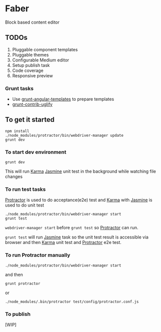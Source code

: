 Faber
=====

Block based content editor

## TODOs

1.	Pluggable component templates
2.	Pluggable themes
3.	Configurable Medium editor
4.	Setup publish task
5.  Code coverage
6.	Responsive preview

### Grunt tasks

*	Use [grunt-angular-templates](https://github.com/ericclemmons/grunt-angular-templates) to prepare templates
*	[grunt-contrib-uglify](https://github.com/gruntjs/grunt-contrib-uglify)


## To get it started

```
npm install
./node_modules/protractor/bin/webdriver-manager update
grunt dev
```

### To start dev environment

```
grunt dev
```

This will run [Karma](http://karma-runner.github.io/ "Karma") [Jasmine](http://jasmine.github.io/) unit test in the background while watching file changes


### To run test tasks

[Protractor](https://github.com/angular/protractor "Protractor") is used to do acceptance(e2e) test and [Karma](http://karma-runner.github.io/ "Karma") with [Jasmine](http://jasmine.github.io/) is used to do unit test

```
./node_modules/protractor/bin/webdriver-manager start
grunt test
```

`webdriver-manager start` before `grunt test` so [Protractor](https://github.com/angular/protractor "Protractor") can run.

`grunt test` will run [Jasmine](http://jasmine.github.io/) task so the unit test result is accessible via browser and then [Karma](http://karma-runner.github.io/ "Karma") unit test and [Protractor](https://github.com/angular/protractor "Protractor") e2e test.

### To run Protractor manually

```
./node_modules/protractor/bin/webdriver-manager start
```
and then

```
grunt protractor
```
or


```
./node_modules/.bin/protractor test/config/protractor.conf.js
```

### To publish

[WIP]
